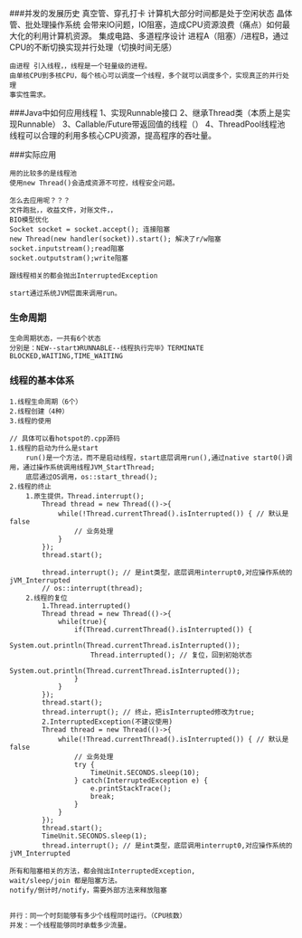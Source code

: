 ###并发的发展历史
    真空管、穿孔打卡   计算机大部分时间都是处于空闲状态
    晶体管、批处理操作系统   会带来IO问题，IO阻塞，造成CPU资源浪费（痛点）如何最大化的利用计算机资源。
    集成电路、多道程序设计   进程A（阻塞）/进程B，通过CPU的不断切换实现并行处理（切换时间无感）
    
    
    由进程 引入线程，，线程是一个轻量级的进程。
    由单核CPU到多核CPU，每个核心可以调度一个线程，多个就可以调度多个，实现真正的并行处理
    事实性需求。
    
###Java中如何应用线程
    1、实现Runnable接口
    2、继承Thread类（本质上是实现Runnable）
    3、Callable/Future带返回值的线程（）
    4、ThreadPool线程池
    线程可以合理的利用多核心CPU资源，提高程序的吞吐量。
    
###实际应用

    用的比较多的是线程池
    使用new Thread()会造成资源不可控，线程安全问题。
    
    怎么去应用呢？？？
    文件跑批，，收益文件，对账文件，，
    BIO模型优化
    Socket socket = socket.accept(); 连接阻塞
    new Thread(new handler(socket)).start(); 解决了r/w阻塞
    socket.inputstream();read阻塞
    socket.outputstram();write阻塞
        
    跟线程相关的都会抛出InterruptedException

    start通过系统JVM层面来调用run。
    
### 生命周期

    生命周期状态，一共有6个状态
    分别是：NEW--start》RUNNABLE--线程执行完毕》TERMINATE
    BLOCKED,WAITING,TIME_WAITING
    
### 线程的基本体系

    1.线程生命周期（6个）
    2.线程创建（4种）
    3.线程的使用
    
    // 具体可以看hotspot的.cpp源码
    1.线程的启动为什么是start
        run()是一个方法，而不是启动线程，start底层调用run(),通过native start0()调用，通过操作系统调用线程JVM_StartThread;
        底层通过OS调用，os::start_thread();
    2.线程的终止
        1.原生提供，Thread.interrupt();
            Thread thread = new Thread(()->{
                while(!Thread.currentThread().isInterrupted()) { // 默认是false
                    // 业务处理              
                }          
            });
            thread.start();
            
            thread.interrupt(); // 是int类型，底层调用interrupt0,对应操作系统的jVM_Interrupted
            // os::interrupt(thread);
        2.线程的复位
            1.Thread.interrupted()
            Thread thread = new Thread(()->{
                while(true){
                    if(Thread.currentThread().isInterrupted()) {
                        System.out.println(Thread.currentThread.isInterrupted());
                        Thread.interrupted(); // 复位，回到初始状态
                        System.out.println(Thread.currentThread.isInterrupted());
                    }
                }
            });
            thread.start();
            thread.interrupt(); // 终止，把isInterrupted修改为true;
            2.InterruptedException(不建议使用)
            Thread thread = new Thread(()->{
                while(!Thread.currentThread().isInterrupted()) { // 默认是false
                    // 业务处理
                    try {
                        TimeUnit.SECONDS.sleep(10);
                    } catch(InterruptedException e) {
                        e.printStackTrace();
                        break;
                    }
                }      
            });
            thread.start();
            TimeUnit.SECONDS.sleep(1);
            thread.interrupt(); // 是int类型，底层调用interrupt0,对应操作系统的jVM_Interrupted
            
    所有和阻塞相关的方法，都会抛出InterruptedException,
    wait/sleep/join 都是阻塞方法。
    notify/倒计时/notify，需要外部方法来释放阻塞
    

    并行：同一个时刻能够有多少个线程同时运行。（CPU核数）
    并发：一个线程能够同时承载多少流量。









